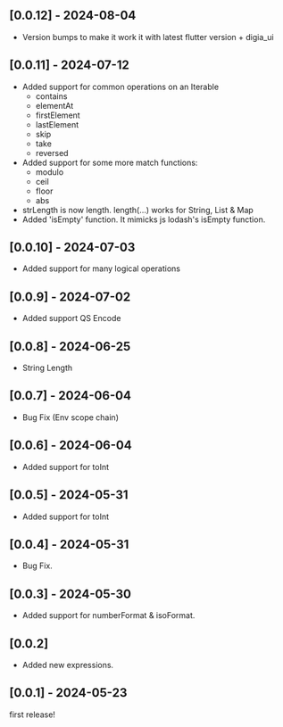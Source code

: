## [0.0.12] - 2024-08-04

- Version bumps to make it work it with latest flutter version + digia_ui

## [0.0.11] - 2024-07-12

- Added support for common operations on an Iterable
  - contains
  - elementAt
  - firstElement
  - lastElement
  - skip
  - take
  - reversed
- Added support for some more match functions:
  - modulo
  - ceil
  - floor
  - abs
- strLength is now length. length(...) works for String, List & Map
- Added 'isEmpty' function. It mimicks js lodash's isEmpty function.

## [0.0.10] - 2024-07-03

- Added support for many logical operations

## [0.0.9] - 2024-07-02

- Added support QS Encode

## [0.0.8] - 2024-06-25

- String Length

## [0.0.7] - 2024-06-04

- Bug Fix (Env scope chain)

## [0.0.6] - 2024-06-04

- Added support for toInt

## [0.0.5] - 2024-05-31

- Added support for toInt

## [0.0.4] - 2024-05-31

- Bug Fix.

## [0.0.3] - 2024-05-30

- Added support for numberFormat & isoFormat.

## [0.0.2]

- Added new expressions.

## [0.0.1] - 2024-05-23

first release!
